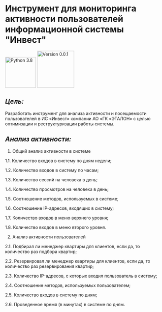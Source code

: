 # Инструмент для мониторинга активности пользователей информационной системы "Инвест"
<img src="https://img.shields.io/badge/Python-3.8-9cf" width="100" alt="Python 3.8"> <img src="https://img.shields.io/badge/Version-0.0.1-9cf" width="120" alt="Version 0.0.1">
<h2> <i> Цель: </i> </h2>
Разработать инструмент для анализа активности и посещаемости пользователей в ИС «Инвест» компании АО «ГК «ЭТАЛОН» с целью оптимизации и реструктуризации работы системы.
<h2> <i> Анализ активности: </i> </h2>

1. Общий анализ активности в системе

1.1. Количество входов в систему по дням недели;

1.2. Количество входов в систему по часам;

1.3. Количество сессий на человека в день;

1.4. Количество просмотров на человека в день;

1.5. Соотношение методов, используемых в системе;

1.6. Соотношение IP-адресов, входящих в систему;

1.7. Количество входов в меню верхнего уровня;

1.8. Количество входов в меню второго уровня.

2. Анализ активности пользователей 

2.1. Подбирал ли менеджер квартиры для клиентов, если да, то количество раз подбора квартир;

2.2. Резервировал ли менеджер квартиры для клиентов, если да, то количество раз резервирования квартир;

2.3. Количество IP-адресов, с которых входил пользователь в систему;

2.4. Соотношение методов, используемых пользователем;

2.5. Количество входов в систему по дням;

2.6. Проведенное время (в минутах) в системе по дням.

